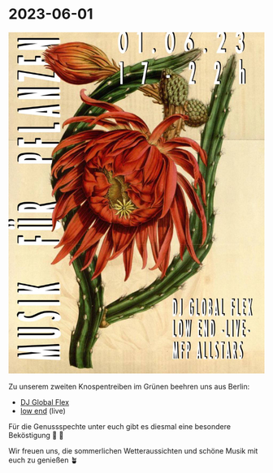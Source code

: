 # 2023-06-01

![](230601.jpg)


Zu unserem zweiten Knospentreiben im Grünen beehren uns aus Berlin:

- [DJ Global Flex](https://soundcloud.com/globalflex) 
- [low end](https://soundcloud.com/low_end808) (live)


Für die Genussspechte unter euch gibt es diesmal eine besondere Beköstigung 🍙 🍶

Wir freuen uns, die sommerlichen Wetteraussichten und schöne Musik mit euch zu genießen 🪴